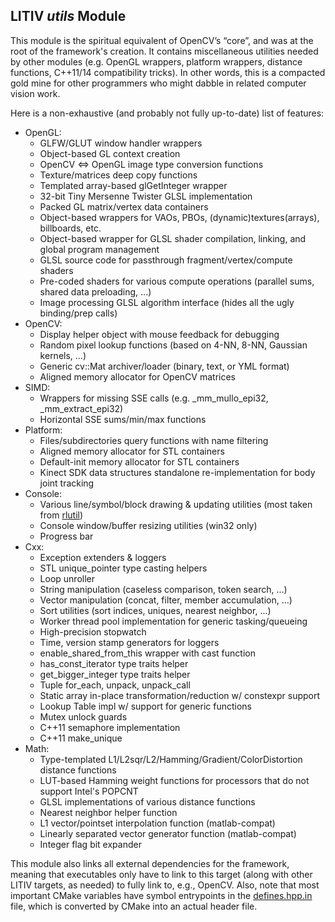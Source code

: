 LITIV *utils* Module
--------------------
This module is the spiritual equivalent of OpenCV’s “core”, and was at the root of the framework's creation. It contains miscellaneous utilities needed by other modules (e.g. OpenGL wrappers, platform wrappers, distance functions, C++11/14 compatibility tricks). In other words, this is a compacted gold mine for other programmers who might dabble in related computer vision work.

Here is a non-exhaustive (and probably not fully up-to-date) list of features:
  - OpenGL:
    - GLFW/GLUT window handler wrappers
    - Object-based GL context creation
    - OpenCV <=> OpenGL image type conversion functions
    - Texture/matrices deep copy functions
    - Templated array-based glGetInteger wrapper
    - 32-bit Tiny Mersenne Twister GLSL implementation
    - Packed GL matrix/vertex data containers
    - Object-based wrappers for VAOs, PBOs, (dynamic)textures(arrays), billboards, etc.
    - Object-based wrapper for GLSL shader compilation, linking, and global program management
    - GLSL source code for passthrough fragment/vertex/compute shaders
    - Pre-coded shaders for various compute operations (parallel sums, shared data preloading, ...)
    - Image processing GLSL algorithm interface (hides all the ugly binding/prep calls)
  - OpenCV:
    - Display helper object with mouse feedback for debugging
    - Random pixel lookup functions (based on 4-NN, 8-NN, Gaussian kernels, ...)
    - Generic cv::Mat archiver/loader (binary, text, or YML format)
    - Aligned memory allocator for OpenCV matrices
  - SIMD:
    - Wrappers for missing SSE calls (e.g. _mm_mullo_epi32, _mm_extract_epi32)
    - Horizontal SSE sums/min/max functions
  - Platform:
    - Files/subdirectories query functions with name filtering
    - Aligned memory allocator for STL containers
    - Default-init memory allocator for STL containers
    - Kinect SDK data structures standalone re-implementation for body joint tracking
  - Console:
    - Various line/symbol/block drawing & updating utilities (most taken from [rlutil](https://github.com/tapio/rlutil))
    - Console window/buffer resizing utilities (win32 only)
    - Progress bar
  - Cxx:
    - Exception extenders & loggers
    - STL unique_pointer type casting helpers
    - Loop unroller
    - String manipulation (caseless comparison, token search, ...)
    - Vector manipulation (concat, filter, member accumulation, ...)
    - Sort utilities (sort indices, uniques, nearest neighbor, ...)
    - Worker thread pool implementation for generic tasking/queueing
    - High-precision stopwatch
    - Time, version stamp generators for loggers
    - enable_shared_from_this wrapper with cast function
    - has_const_iterator type traits helper
    - get_bigger_integer type traits helper
    - Tuple for_each, unpack, unpack_call
    - Static array in-place transformation/reduction w/ constexpr support
    - Lookup Table impl w/ support for generic functions
    - Mutex unlock guards
    - C++11 semaphore implementation
    - C++11 make_unique
  - Math:
    - Type-templated L1/L2sqr/L2/Hamming/Gradient/ColorDistortion distance functions
    - LUT-based Hamming weight functions for processors that do not support Intel's POPCNT
    - GLSL implementations of various distance functions
    - Nearest neighbor helper function
    - L1 vector/pointset interpolation function (matlab-compat)
    - Linearly separated vector generator function (matlab-compat)
    - Integer flag bit expander


This module also links all external dependencies for the framework, meaning that executables only have to link to this target (along with other LITIV targets, as needed) to fully link to, e.g., OpenCV. Also, note that most important CMake variables have symbol entrypoints in the [defines.hpp.in](./include/litiv/utils/defines.hpp.in) file, which is converted by CMake into an actual header file.
